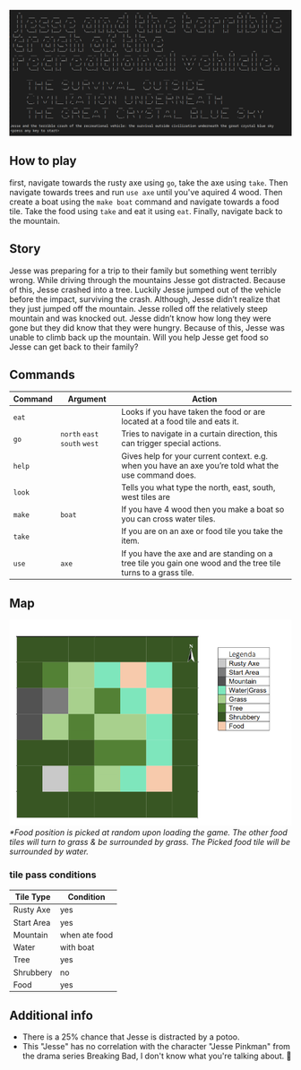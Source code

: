 ![Jesse and the terrible crash of the recriational vehicle: the survival outside civilization underneath the great crystal blue sky.](docs/title_image.png)

## How to play

first, navigate towards the rusty axe using `go`, take the axe using `take`. Then navigate towards trees and run `use axe` until you've aquired 4 wood. Then create a boat using the `make boat` command and navigate towards a food tile. Take the food using `take` and eat it using `eat`. Finally, navigate back to the mountain.

## Story

Jesse was preparing for a trip to their family but something went terribly wrong. While driving through the mountains Jesse got distracted. Because of this, Jesse crashed into a tree. Luckily Jesse jumped out of the vehicle before the impact, surviving the crash. Although, Jesse didn’t realize that they just jumped off the mountain. Jesse rolled off the relatively steep mountain and was knocked out. Jesse didn’t know how long they were gone but they did know that they were hungry. Because of this, Jesse was unable to climb back up the mountain. Will you help Jesse get food so Jesse can get back to their family?

## Commands

| Command | Argument                      | Action                                                                                                         |
| ------- | ----------------------------- | -------------------------------------------------------------------------------------------------------------- |
| `eat`   |                               | Looks if you have taken the food or are located at a food tile and eats it.                                    |
| `go`    | `north` `east` `south` `west` | Tries to navigate in a curtain direction, this can trigger special actions.                                    |
| `help`  |                               | Gives help for your current context. e.g. when you have an axe you’re told what the use command does.          |
| `look`  |                               | Tells you what type the north, east, south, west tiles are                                                     |
| `make`  | `boat`                        | If you have 4 wood then you make a boat so you can cross water tiles.                                          |
| `take`  |                               | If you are on an axe or food tile you take the item.                                                           |
| `use`   | `axe`                         | If you have the axe and are standing on a tree tile you gain one wood and the tree tile turns to a grass tile. |

## Map

![map](docs/map.png)
*\*Food position is picked at random upon loading the game. The other food tiles will turn to grass & be surrounded by grass. The Picked food tile will be surrounded by water.*

### tile pass conditions

| Tile Type  | Condition     |
| ---------- | ------------- |
| Rusty Axe  | yes           |
| Start Area | yes           |
| Mountain   | when ate food |
| Water      | with boat     |
| Tree       | yes           |
| Shrubbery  | no            |
| Food       | yes           |

## Additional info

- There is a 25% chance that Jesse is distracted by a potoo.
- This "Jesse" has no correlation with the character "Jesse Pinkman" from the drama series Breaking Bad, I don't know what you're talking about. :eyes:
